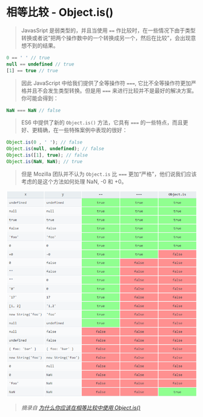 # 相等比较 - Object.is\(\)

> JavasSript 是弱类型的，并且当使用 `==` 作比较时，在一些情况下由于类型转换或者说"把两个操作数中的一个转换成另一个，然后在比较”，会出现意想不到的结果。

```javascript
0 == ' ' // true
null == undefined // true
[1] == true // true
```

> 因此 JavaScript 中给我们提供了全等操作符 `===`, 它比不全等操作符更加严格并且不会发生类型转换。但是用 `===` 来进行比较并不是最好的解决方案。你可能会得到：

```javascript
NaN === NaN // false
```

> ES6 中提供了新的 `Object.is()` 方法，它具有 `===` 的一些特点，而且更好、更精确，在一些特殊案例中表现的很好：

```javascript
Object.is(0 , ' '); // false
Object.is(null, undefined); // false
Object.is([1], true); // false
Object.is(NaN, NaN); // true
```

> 但是 Mozilla 团队并不认为 `Object.is` 比 `===` 更加“严格”，他们说我们应该考虑的是这个方法如何处理 NaN, -0 和 +0。

![differences of operators in equality comparisons javascript](../.gitbook/assets/pcyqklc.png)

> _摘录自_ [_为什么你应该在相等比较中使用 Object.is\(\)_](http://www.jstips.co/zh_cn/javascript/why-you-should-use-Object.is%28%29-in-equality-comparison/)

